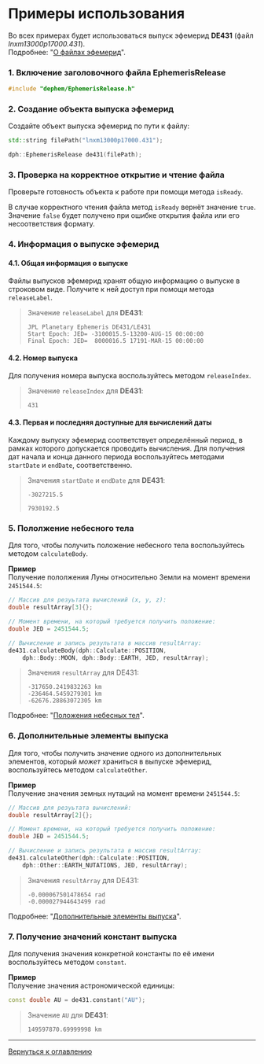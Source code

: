 # Примеры использования
Во всех примерах будет использоваться выпуск эфемерид **DE431** (файл *lnxm13000p17000.431*).  
Подробнее: "[О файлах эфемерид](about-ephemeris-files.md)".

### 1. Включение заголовочного файла EphemerisRelease
````c++
#include "dephem/EphemerisRelease.h"
````

### 2. Создание объекта выпуска эфемерид
Создайте объект выпуска эфемерид по пути к файлу:
````c++
std::string filePath("lnxm13000p17000.431");

dph::EphemerisRelease de431(filePath);
````

### 3. Проверка на корректное открытие и чтение файла
Проверьте готовность объекта к работе при помощи метода `isReady`.

В случае корректного чтения файла метод `isReady` вернёт значение `true`. Значение `false` будет получено при ошибке открытия файла или его несоответствия формату.

### 4. Информация о выпуске эфемерид

#### 4.1. Общая информация о выпуске
Файлы выпусков эфемерид хранят общую информацию о выпуске в строковом виде.
Получите к ней доступ при помощи метода `releaseLabel`. 

>Значение `releaseLabel` для **DE431**:
>````  
>JPL Planetary Ephemeris DE431/LE431  
>Start Epoch: JED= -3100015.5-13200-AUG-15 00:00:00  
>Final Epoch: JED=  8000016.5 17191-MAR-15 00:00:00
>````

#### 4.2. Номер выпуска
Для получения номера выпуска воспользуйтесь методом `releaseIndex`.
>Значение `releaseIndex` для **DE431**:
>````
>431
>````

#### 4.3. Первая и последняя доступные для вычислений даты
Каждому выпуску эфемерид соответствует определённый период, в рамках которого допускается проводить вычисления. Для получения дат начала и конца данного периода воспользуйтесь методами `startDate` и `endDate`, соответственно.
>Значения `startDate` и `endDate` для **DE431**:
>````
>-3027215.5
>````
>````
>7930192.5
>````

### 5. Пололжение небесного тела
Для того, чтобы получить положение небесного тела воспользуйтесь методом `calculateBody`.

**Пример**  
Получение пололжения Луны относительно Земли на момент времени `2451544.5`:
````c++
// Массив для резуьтата вычислений (x, y, z):
double resultArray[3]{};   

// Момент времени, на который требуется получить положение:
double JED = 2451544.5;

// Вычисление и запись результата в массив resultArray:
de431.calculateBody(dph::Calculate::POSITION, 
    dph::Body::MOON, dph::Body::EARTH, JED, resultArray);
````
>Значения `resultArray` для DE431:
>````
>-317650.2419832263 km
>-236464.5459279301 km
>-62676.28863072305 km
>````
Подробнее: "[Положения небесных тел](celestial-bodies-calculations.md)".

### 6. Дополнительные элементы выпуска
Для того, чтобы получить значение одного из дополнительных элементов, который *может* храниться в выпуске эфемерид, воспользуйтесь методом `calculateOther`.

**Пример**  
Получение значения земных нутаций на момент времени `2451544.5`:

````c++
// Массив для резуьтата вычислений:
double resultArray[2]{};

// Момент времени, на который требуется получить положение:
double JED = 2451544.5;

// Вычисление и запись результата в массив resultArray:
de431.calculateOther(dph::Calculate::POSITION, 
    dph::Other::EARTH_NUTATIONS, JED, resultArray);
````
>Значения `resultArray` для DE431:
>````
>-0.000067501478654 rad
>-0.000027944643499 rad
>````
Подробнее: "[Дополнительные элементы выпуска](other-items-calculations.md)".

### 7. Получение значений констант выпуска
Для получения значения конкретной константы по её имени воспользуйтесь методом `constant`.

**Пример**  
Получение значения астрономической единицы:
````c++
const double AU = de431.constant("AU");
````
>Значение `AU` для **DE431**:
>````
> 149597870.69999998 km
>````

---
[Вернуться к оглавлению](index.md)